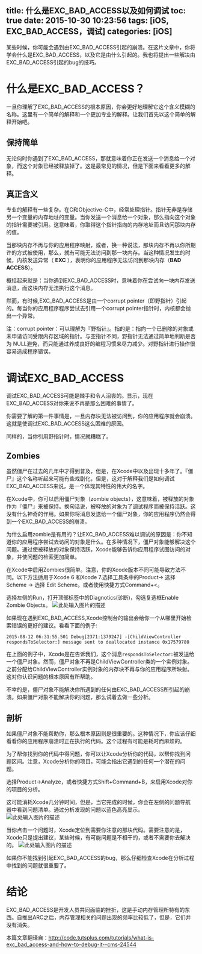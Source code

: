 ﻿title: 什么是EXC_BAD_ACCESS以及如何调试
toc: true
date: 2015-10-30 10:23:56
tags: [iOS, EXC_BAD_ACCESS，调试]
categories: [iOS]
---

某些时候，你可能会遇到由EXC_BAD_ACCESS引起的崩溃。在这片文章中，你将学会什么是EXC_BAD_ACCESS，以及它是由什么引起的。我也将提出一些解决由EXC_BAD_ACCESS引起的bug的技巧。

<!-- more -->

# 什么是EXC_BAD_ACCESS？
一旦你理解了EXC_BAD_ACCESS的根本原因，你会更好地理解它这个含义模糊的名称。这里有一个简单的解释和一个更加专业的解释。让我们首先以这个简单的解释开始吧。

## 保持简单
无论何时你遇到了EXC_BAD_ACCESS，那就意味着你正在发送一个消息给一个对象，而这个对象已经被释放掉了。这是最常见的情况，但是下面来看看更多的解释。

## 真正含义
专业的解释有一些复杂。在C和Objective-C中，经常处理指针。指针无非是存储另一个变量的内存地址的变量。当你发送一个消息给一个对象，那么指向这个对象的指针需要被引用。这意味着，你取得这个指针指向的内存地址而且访问那块内存的值。


当那块内存不再与你的应用程序映射，或者，换一种说法，那块内存不再以你所期许的方式被使用，那么，就有可能无法访问到那一块内存。当这种情况发生的时候，内核发送异常（ **EXC** ），表明你的应用程序无法访问到那块内存（**BAD ACCESS**）。


概括起来就是：当你遇到EXC_BAD_ACCESS时，意味着你在尝试向一块内存发送消息，而这块内存无法执行这个消息。


然而，有时候,EXC_BAD_ACCESS是由一个corrupt pointer（即野指针）引起的。每当你的应用程序程序尝试去引用一个corrupt pointer指针时，内核都会抛出一个异常。

注：corrupt pointer：可以理解为『野指针』。指的是：指向一个已删除的对象或未申请访问受限内存区域的指针。与空指针不同，野指针无法通过简单地判断是否为 NULL避免，而只能通过养成良好的编程习惯来尽力减少。对野指针进行操作很容易造成程序错误。


# 调试EXC_BAD_ACCESS
调试EXC_BAD_ACCESS可能是棘手和令人沮丧的。显示，现在EXC_BAD_ACCESS对你来说不再是那么困难的事情了。


你需要了解的第一件事情是，一旦内存块无法被访问到，你的应用程序就会崩溃。这就是使调试EXC_BAD_ACCESS这么困难的原因。


同样的，当你引用野指针时，情况就糟糕了。


## Zombies
虽然僵尸在过去的几年中才得到普及，但是，在Xcode中以及出现十多年了。『僵尸』这个名称听起来可能有些戏剧化，但是，这对于解释我们是如何调试EXC_BAD_ACCESS来说，是一个体现其特性的伟大的名字。


在Xcode中，你可以启用僵尸对象（zombie objects），这意味着，被释放的对象作为『僵尸』来被保持。换句话说，被释放的对象为了调试程序而被保持活跃。这没有什么神奇的作用。如果你将消息发送给一个僵尸对象，你的应用程序仍然会得到一个EXC_BAD_ACCESS的崩溃。


为什么启用zombie是有用的？让EXC_BAD_ACCESS难以调试的原因是：你不知道你的应用程序尝试去访问的对象是什么。在多种情况下，僵尸对象能够解决这个问题。通过使被释放的对象保持活跃，Xcode能够告诉你应用程序试图访问的对象，并使问题的检索更加简单。


在Xcode中启用Zombies很简单。注意，你的Xcode版本不同可能导致方法不同。以下方法适用于Xcode 6 和Xcode 7.选择工具条中的Product-> 选择 Scheme -> 选择 Edit Scheme。或者使用快捷方式Command+<。


选择左侧的Run，打开顶部标签中的Diagnotics(诊断)，勾选复选框Enable Zombie Objects。
![此处输入图片的描述][1]

如果现在遇到EXC_BAD_ACCESS,Xcode控制台的输出会给你一个从哪里开始检索错误的更好的建议。看看下面的例子:

    2015-08-12 06:31:55.501 Debug[2371:1379247] -[ChildViewController respondsToSelector:] message sent to deallocated instance 0x17579780


在上面的例子中，Xcode是在告诉我们，这个消息`respondsToSelector:`被发送给一个僵尸对象。然而，僵尸对象不再是ChildViewController类的一个实例对象。之前分配给ChildViewController实例对象的内存块不再与你的应用程序所映射。这对你认识问题的根本原因有所帮助。


不幸的是，僵尸对象不能解决你所遇到的任何由EXC_BAD_ACCESS所引起的崩溃。如果僵尸对象不能解决你的问题，那么试着去做一些分析。


## 剖析
如果僵尸对象不能帮助你，那么根本原因则是很重要的。这种情况下，你应该仔细看看你的应用程序崩溃时正在执行的代码。这个过程有可能是耗时而麻烦的。


为了帮你找到你的代码中得问题，你可以让Xcode分析你的代码，以帮你找到问题区间。注意，Xcode分析你的项目，可能会指出它遇到的任何一个潜在的问题。


选择Product->Analyze，或者快捷方式Shift+Command+B，来启用Xcode对你的项目的分析。

这可能消耗Xcode几分钟时间，但是，当它完成的时候，你会在左侧的问题导航器中看到问题清单。通过分析发现的问题以蓝色高亮显示。
![此处输入图片的描述][2]

当你点击一个问题时，Xcode定位到需要你注意的那块代码。需要注意的是，Xcode只是提出建议，某些时候，有可能问题是不相干的，或者不需要你去解决的。
![此处输入图片的描述][3]


如果你不能找到引起EXC_BAD_ACCESS的bug，那么仔细检查Xcode在分析过程中找到的问题就很重要了。


# 结论
EXC_BAD_ACCESS是开发人员共同面临的挫折，这是手动内存管理所特有的东西。自推出ARC之后，内存管理相关的问题出现的频率比较低了，但是，它们并没有消失。


本篇文章翻译自：http://code.tutsplus.com/tutorials/what-is-exc_bad_access-and-how-to-debug-it--cms-24544

  [1]: http://7xlt6k.com1.z0.glb.clouddn.com/%E5%B1%8F%E5%B9%95%E5%BF%AB%E7%85%A7%202015-11-01%2019.05.57.png
  [2]: http://7xlt6k.com1.z0.glb.clouddn.com/%E5%B1%8F%E5%B9%95%E5%BF%AB%E7%85%A7%202015-11-01%2019.58.48.png
  [3]: http://7xlt6k.com1.z0.glb.clouddn.com/%E5%B1%8F%E5%B9%95%E5%BF%AB%E7%85%A7%202015-11-01%2020.00.54.png